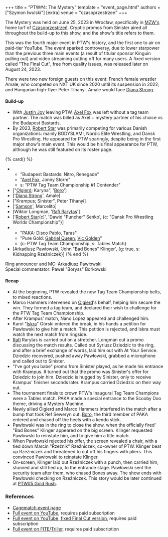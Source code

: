 +++
title = "PTW#4: The Mystery"
template = "event_page.html"
authors = ["Szymon Iwulski"]
[extra]
venue = "czasoprzestrzen"
+++

The Mystery was held on June 25, 2023 in Wrocław, specifically in [MZW's](@/o/mzw.md) home turf of [Czasoprzestrzeń](@/v/czasoprzestrzen.md). Cryptic promos from Sinister aired all throughout the build-up to this show, and the show's title refers to them.

This was the fourth major event in PTW's history, and the first one to air on paid-tier YouTube. The event sparked controversy, due to lower starpower than the previous three main events (a result of titular sponsor Kinguin pulling out) and video streaming cutting off for many users.
A fixed version called "The Final Cut", free from quality issues, was released later on August 24, 2023.

There were two new foreign guests on this event: French female wrestler Amale, who competed on NXT UK since 2020 until its suspension in 2022; and Hungarian high-flyer Peter Tihanyi. Amale would face [Diana Strong](@/w/diana-strong.md).

#### Build-up

* With [Justin Joy](@/w/justin-joy.md) leaving PTW, [Axel Fox](@/w/axel-fox.md) was left without a tag team partner. The match was billed as Axel + mystery partner of his choice vs the Budapest Bastards.
* By 2023, [Robert Star](@/w/robert-star.md) was primarily competing for various Danish organizations: mainly BODYSLAM!, Nordic Elite Wrestling, and Dansk Pro Wrestling. He appeared for PTW sparingly, despite being in the first major show's main event. This would be his final appearance for PTW, although he was still featured on its roster page.

{% card() %}
- - "Budapest Bastards: Nitro, Renegade"
  - "[Axel Fox](@/w/axel-fox.md), Jonny Storm"
  - s: "PTW Tag Team Championship #1 Contender"
- ["[Olgierd](@/w/olgierd.md); Karyna", '[Boro](@/w/boro.md)']
- ['[Diana Strong](@/w/diana-strong.md)', Amale]
- ["Krampus; Sinister", Peter Tihanyi]
- ['[Samson](@/w/samson.md)', Marcelito]
- [Wiktor Longman, '[Rafi Rarytas](@/w/rafi.md)']
- ['[Robert Star](@/w/robert-star.md)(c)', 'Dawid "Puncher" Seńko', {c: "Dansk Pro
      Wrestling Worlds Championship"}]
- - "PAKA: Disco Pablo, Taras"
  - "Pure Gold: [Gabriel Queen](@/w/gabriel-queen.md), [Vic Golden](@/w/vic-golden.md)"
  - {c: PTW Tag Team Championship, s: Tables Match}
- [Arkadiusz Pawłowski, 'John "Bad Bones" Klinger', {g: true, s: Kidnapping Rzeźniczek}]
{% end %}

Ring announcer and MC: Arkadiusz Pawłowski \
Special commentator: Paweł "Boryss" Borkowski

#### Recap

* At the beginning, PTW revealed the new Tag Team Championship belts, to mixed reactions.
* Marco Hammers intervened on [Olgierd](@/w/olgierd.md)'s behalf, helping him secure the win. They formed a tag team, and declared their wish to challenge for the PTW Tag Team Championship.
* After Krampus' match, Nano Lopez appeared and challenged him.
* Karol "[Iskra](@/w/iskra.md)" Górski entered the break, in his hands a petition for Pawłowski to give him a match. This petition is rejected, and Iskra must watch the next match from ringside.
* [Rafi](@/w/rafi.md) Rarytas is carried out on a stretcher. Longman cut a promo discussing the match results. Called out Syriusz Dziedzic to the ring, and after a brief exchange of words, laid him out with At Your Service. Dziedzic recovered, pushed away Pawłowski, grabbed a microphone and called out to Sinister.
* "I've got you babe" promo from Sinister played, as he made his entrance with Krampus. It turned out that the promo was Sinister's offer for Dziedzic to join him. Dziedzic is hugged by Sinister, only to receive Krampus' finisher seconds later. Krampus carried Dziedzic on their way out.
* The tournament finals to crown PTW's inaugural Tag Team Champions were a Tables match. PAKA made a special entrance to the Scooby Doo theme, driving a Mystery Machine.
* Newly allied Olgierd and Marco Hammers interfered in the match after a bump that took Ref Seweryn out. [Boro](@/w/boro.md), the third member of PAKA entered and chased off the heels with a kendo stick.
* Pawłowski was in the ring to close the show, when the officially fired' "Bad Bones" Klinger appeared on the big screen. Klinger requested Pawłowski to reinstate him, and to give him a title match.
* When Pawłowski rejected his offer, the screen revealed a chair, with a tied down Marcin "Rzeźnik" Rzeźniczek, co-owner of PTW. Klinger beat up Rzeźniczek and threatened to cut off his fingers with pliers. This convinced Pawłowski to reinstate Klinger.
* On-screen, Klinger laid out Rzeźniczek with a punch, then carried him, stunned and still tied up, to the entrance stage. Pawłowski sent the security team after them, who chased Bones away. The show ends with Pawłowski checking on Rzeźniczek. This story would be later continued at [PTW#5 Gold Rush](@/e/2024-02-03-ptw-5-gold-rush.md).

### References

* [Cagematch event page](https://www.cagematch.net/?id=1&nr=367306)
* [Full event on YouTube](https://www.youtube.com/watch?v=bjeXfDhVFJY), requires paid subscription
* [Full event on YouTube, fixed Final Cut version](https://www.youtube.com/watch?v=q8k7UEDEXxI), requires paid subscription
* [Full event on FITE/Triller](https://www.trillertv.com/watch/ptw-4-the-mystery/2pd8e/), requires paid subscription
